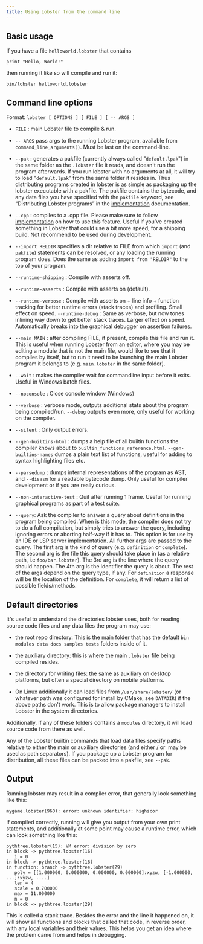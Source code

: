 ```yaml
---
title: Using Lobster from the command line
---
```


Basic usage
-----------

If you have a file `helloworld.lobster` that contains

~~~~~~~~~~~~~~~~~~~~~~~~~~~~~~~~~~~~~~~~~~~~~~~~~~~~~~~~~~~~~~~~~~~~~~~~~~~~~~~~
print "Hello, World!"
~~~~~~~~~~~~~~~~~~~~~~~~~~~~~~~~~~~~~~~~~~~~~~~~~~~~~~~~~~~~~~~~~~~~~~~~~~~~~~~~

then running it like so will compile and run it:

~~~~~~~~~~~~~~~~~~~~~~~~~~~~~~~~~~~~~~~~~~~~~~~~~~~~~~~~~~~~~~~~~~~~~~~~~~~~~~~~
bin/lobster helloworld.lobster
~~~~~~~~~~~~~~~~~~~~~~~~~~~~~~~~~~~~~~~~~~~~~~~~~~~~~~~~~~~~~~~~~~~~~~~~~~~~~~~~

Command line options
--------------------

Format: `lobster [ OPTIONS ] [ FILE ] [ -- ARGS ]`

-   `FILE` : main Lobster file to compile & run.

-   `-- ARGS` pass args to the running Lobster program, available from
    `command_line_arguments()`. Must be last on the command-line.

-   `--pak` : generates a pakfile (currently always called "`default.lpak`") in the
    same folder as the `.lobster` file it reads, and doesn't run the program
    afterwards. If you run lobster with no arguments at all, it will try to load
    "`default.lpak`" from the same folder it resides in. Thus distributing
    programs created in lobster is as simple as packaging up the lobster
    executable with a pakfile. The pakfile contains the bytecode, and any data
    files you have specified with the `pakfile` keyword, see “Distributing
    Lobster programs” in the [implementation](implementation.html) documentation.

-   `--cpp` : compiles to a .cpp file. Please make sure to follow
    [implementation](implementation.html) on how to use this feature.
    Useful if you’ve created something in Lobster that could use a bit more speed,
    for a shipping build. Not recommend to be used during development.

-   `--import RELDIR` specifies a dir relative to FILE from which `import`
    (and `pakfile`) statements can be resolved, or any loading the running
    program does. Does the same as adding `import from "RELDIR"` to the top
    of your program.

-   `--runtime-shipping` : Compile with asserts off.
-   `--runtime-asserts` : Compile with asserts on (default).
-   `--runtime-verbose` : Compile with asserts on + line info + function tracking
    for better runtime errors (stack traces) and profiling. Small effect on speed.
    `--runtime-debug` : Same as verbose, but now tones inlining way down to get
    better stack traces. Larger effect on speed. Automatically breaks into the
    graphical debugger on assertion failures.

-   `--main MAIN` : after compiling FILE, if present, compile this file and
    run it. This is useful when running Lobster from an editor, where you
    may be editing a module that is not the main file, would like to see that it
    compiles by itself, but to run it need to be launching the main Lobster
    program it belongs to (e.g. `main.lobster` in the same folder).

-   `--wait` : makes the compiler wait for commandline input before it exits. Useful
    in Windows batch files.
-   `--noconsole` : Close console window (Windows)

-   `--verbose` : verbose mode, outputs additional stats about the program being
    compiled/run. `--debug` outputs even more, only useful for working on the compiler.
-   `--silent` : Only output errors.

-   `--gen-builtins-html` : dumps a help file of all builtin functions the
    compiler knows about to `builtin_functions_reference.html`.
    `--gen-builtins-names` dumps a plain text list of functions, useful for
    adding to syntax highlighting files etc.

-   `--parsedump` : dumps internal representations of the program as AST, and
    `--disasm` for a readable bytecode dump. Only useful for compiler
    development or if you are really curious.

-   `--non-interactive-test` : Quit after running 1 frame. Useful for running graphical
    programs as part of a test suite.

-   `--query`: Ask the compiler to answer a query about definitions in the program being
    compiled. When is this mode, the compiler does not try to do a full compilation,
    but simply tries to answer the query, including ignoring errors or aborting half-way
    if it has to.
    This option is for use by an IDE or LSP server implementation.
    All further args are passed to the query.
    The first arg is the kind of query (e.g. `definition` or `complete`).
    The second arg is the file this query should take place in (as a relative path, i.e
    `foo/bar.lobster`).
    The 3rd arg is the line where the query should happen.
    The 4th arg is the identifier the query is about.
    The rest of the args depend on the query type, if any.
    For `definition` a response will be the location of the definition.
    For `complete`, it will return a list of possible fields/methods.

Default directories
-------------------

It's useful to understand the directories lobster uses, both for reading source
code files and any data files the program may use:

-   the root repo directory: This is the main folder that has the default
    `bin modules data docs samples tests` folders inside of it.

-   the auxiliary directory: this is where the main `.lobster` file being
    compiled resides.

-   the directory for writing files: the same as auxiliary on desktop platforms,
    but often a special directory on mobile platforms.

-   On Linux additionally it can load files from `/usr/share/lobster/` (or
    whatever path was configured for install by CMake, see `DATADIR`) if
    the above paths don't work. This is to allow package managers to install
    Lobster in the system directories.

Additionally, if any of these folders contains a `modules` directory, it will
load source code from there as well.

Any of the Lobster builtin commands that load data files specify paths relative
to either the main or auxiliary directories (and either / or  may be used as
path separators). If you package up a Lobster program for distribution, all
these files can be packed into a pakfile, see `--pak`.

Output
------

Running lobster may result in a compiler error, that generally look something
like this:

~~~~~~~~~~~~~~~~~~~~~~~~~~~~~~~~~~~~~~~~~~~~~~~~~~~~~~~~~~~~~~~~~~~~~~~~~~~~~~~~
mygame.lobster(960): error: unknown identifier: highscor
~~~~~~~~~~~~~~~~~~~~~~~~~~~~~~~~~~~~~~~~~~~~~~~~~~~~~~~~~~~~~~~~~~~~~~~~~~~~~~~~

If compiled correctly, running will give you output from your own print
statements, and additionally at some point may cause a runtime error, which can
look something like this:

~~~~~~~~~~~~~~~~~~~~~~~~~~~~~~~~~~~~~~~~~~~~~~~~~~~~~~~~~~~~~~~~~~~~~~~~~~~~~~~~
pythtree.lobster(15): VM error: division by zero
in block -> pythtree.lobster(16)
   i = 0
in block -> pythtree.lobster(16)
in function: branch -> pythtree.lobster(29)
   poly = [[1.000000, 0.000000, 0.000000, 0.000000]:xyzw, [-1.000000, ...]:xyzw, ....]
   len = 4
   scale = 0.700000
   max = 11.000000
   n = 0
in block -> pythtree.lobster(29)
~~~~~~~~~~~~~~~~~~~~~~~~~~~~~~~~~~~~~~~~~~~~~~~~~~~~~~~~~~~~~~~~~~~~~~~~~~~~~~~~

This is called a stack trace. Besides the error and the line it happened on, it
will show all functions and blocks that called that code, in reverse order, with
any local variables and their values. This helps you get an idea where the
problem came from and helps in debugging.
